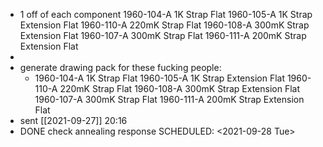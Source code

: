 - 1 off of each component
  1960-104-A 1K Strap Flat
  1960-105-A 1K Strap Extension Flat
  1960-110-A 220mK Strap Flat
  1960-108-A 300mK Strap Extension Flat
  1960-107-A 300mK Strap Flat
  1960-111-A 200mK Strap Extension Flat
-
- generate drawing pack for these fucking people:
	- 1960-104-A 1K Strap Flat
	  1960-105-A 1K Strap Extension Flat
	  1960-110-A 220mK Strap Flat
	  1960-108-A 300mK Strap Extension Flat
	  1960-107-A 300mK Strap Flat
	  1960-111-A 200mK Strap Extension Flat
- sent [[2021-09-27]] 20:16
- DONE check annealing response
  SCHEDULED: <2021-09-28 Tue>